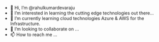 - 👋 Hi, I’m @rahulkumardevaraju
- 👀 I’m interested in learning the cutting edge technologies out there...
- 🌱 I’m currently learning cloud technologies Azure & AWS for the Infrastructure.
- 💞️ I’m looking to collaborate on ...
- 📫 How to reach me ...

<!---
rahulkumardevaraju/rahulkumardevaraju is a ✨ special ✨ repository because its `README.md` (this file) appears on your GitHub profile.
You can click the Preview link to take a look at your changes.
--->

